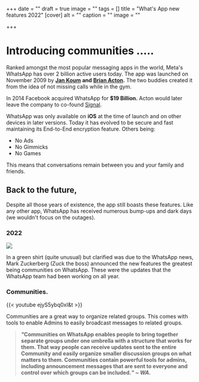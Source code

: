 +++
date = ""
draft = true
image = ""
tags = []
title = "What's App new features 2022"
[cover]
alt = ""
caption = ""
image = ""

+++
# Introducing communities .....

Ranked amongst the most popular messaging apps in the world, Meta's WhatsApp has over 2 billion active users today. The app was launched on November 2009 by [**Jan Koum**](https://en.wikipedia.org/wiki/Jan_Koum) **and** [**Brian Acton**](https://en.wikipedia.org/wiki/Brian_Acton)**.**  The two buddies created it from the idea of not missing calls while in the gym.

In 2014 Facebook acquired WhatsApp for **$19 Billion.** Acton would later leave the company to co-found [Signal](https://en.wikipedia.org/wiki/Signal_(software)).

WhatsApp was only available on **iOS** at the time of launch and on other devices in later versions. Today it has evolved to be secure and fast maintaining its End-to-End encryption feature. Others being:

* No Ads
* No Gimmicks
* No Games

This means that conversations remain between you and your family and friends.

## Back to the future,

Despite all those years of existence, the app still boasts these features. Like any other app, WhatsApp has received numerous bump-ups and dark days (we wouldn't focus on the outages).

### 2022

![](/uploads/mika-baumeister-ukdkh25_wc0-unsplash.jpg)

In a green shirt (quite unusual) but clarified was due to the WhatsApp news, Mark Zuckerberg (Zuck the boss) announced the new features the greatest being communities on WhatsApp. These were the updates that the WhatsApp team had been working on all year.

### Communities.

{{< youtube ejyS5ybq0xI&t >}}

Communities are a great way to organize related groups. This comes with tools to enable Admins to easily broadcast messages to related groups.

>   
>  **_"_**Communities on WhatsApp enables people to bring together separate groups under one umbrella with a structure that works for them. That way people can receive updates sent to the entire Community and easily organize smaller discussion groups on what matters to them. Communities contain powerful tools for admins, including announcement messages that are sent to everyone and control over which groups can be included.**_" \~ WA._**

 